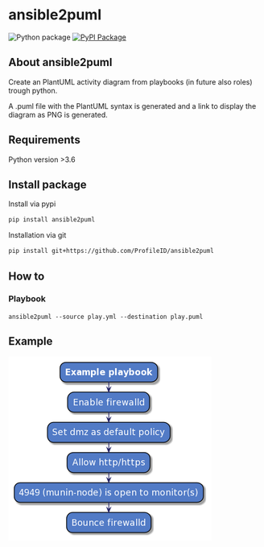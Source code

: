 # ansible2puml

![Python package](https://github.com/ProfileID/ansible2puml/workflows/Python%20package/badge.svg)
[![PyPI Package](https://img.shields.io/pypi/v/ansible2puml)](https://pypi.org/project/ansible2puml/)

## About ansible2puml
Create an PlantUML activity diagram from playbooks (in future also roles) trough python.

A .puml file with the PlantUML syntax is generated and a link to display the diagram as PNG is generated.

## Requirements
Python version >3.6

## Install package
Install via pypi
```bash
pip install ansible2puml
```

Installation via git
```bash
pip install git+https://github.com/ProfileID/ansible2puml
```

## How to
### Playbook
```
ansible2puml --source play.yml --destination play.puml 
```

## Example
![Example](./example/example-diagram.png)
